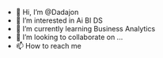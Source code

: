 - 👋 Hi, I’m @Dadajon
- 👀 I’m interested in Ai BI DS
- 🌱 I’m currently learning Business Analytics
- 💞️ I’m looking to collaborate on ...
- 📫 How to reach me  

<!---
Dadajon1/Dadajon1 is a ✨ special ✨ repository because its `README.md` (this file) appears on your GitHub profile.
You can click the Preview link to take a look at your changes.
--->

